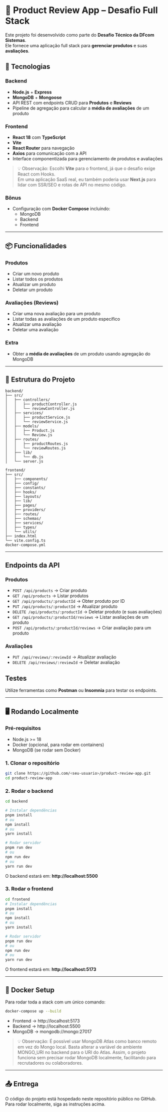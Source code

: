 # 🛒 Product Review App – Desafio Full Stack

Este projeto foi desenvolvido como parte do **Desafio Técnico da DFcom Sistemas**.  
Ele fornece uma aplicação full stack para **gerenciar produtos** e suas **avaliações**.

## 🚀 Tecnologias

### Backend
- **Node.js** + **Express**
- **MongoDB** + **Mongoose**
- API REST com endpoints CRUD para **Produtos** e **Reviews**
- Pipeline de agregação para calcular a **média de avaliações** de um produto


### Frontend
- **React 18** com **TypeScript**
- **Vite**
- **React Router** para navegação
- **Axios** para comunicação com a API
- Interface componentizada para gerenciamento de produtos e avaliações

> 💡 Observação: Escolhi **Vite** para o frontend, já que o desafio exige React com Hooks.  
Em uma aplicação SaaS real, eu também poderia usar **Next.js** para lidar com SSR/SEO e rotas de API no mesmo código.


### Bônus
- Configuração com **Docker Compose** incluindo:
  - MongoDB
  - Backend
  - Frontend

---

## 📦 Funcionalidades

### Produtos
- Criar um novo produto
- Listar todos os produtos
- Atualizar um produto
- Deletar um produto

### Avaliações (Reviews)
- Criar uma nova avaliação para um produto
- Listar todas as avaliações de um produto específico
- Atualizar uma avaliação
- Deletar uma avaliação

### Extra
- Obter a **média de avaliações** de um produto usando agregação do MongoDB

---

## 📂 Estrutura do Projeto

```
backend/
├── src/
│   ├── controllers/
│   │   ├── productController.js
│   │   └── reviewController.js
│   ├── services/
│   │   ├── productService.js
│   │   └── reviewService.js
│   ├── models/
│   │   ├── Product.js
│   │   └── Review.js
│   ├── routes/
│   │   ├── productRoutes.js
│   │   └── reviewRoutes.js
│   ├── lib/
│   │   └── db.js
│   └── server.js

frontend/
├── src/
│   ├── components/
│   ├── config/
│   ├── constants/
│   ├── hooks/
│   ├── layouts/
│   ├── lib/
│   ├── pages/
│   ├── providers/
│   ├── routes/
│   ├── schemas/
│   ├── services/
│   ├── types/
│   └── utils/
├── index.html
└── vite.config.ts
docker-compose.yml
```
---

## Endpoints da API

### Produtos

- `POST /api/products` → Criar produto
- `GET /api/products` → Listar produtos
- `GET /api/products/:productId` → Obter produto por ID
- `PUT /api/products/:productId` → Atualizar produto
- `DELETE /api/products/:productId` → Deletar produto (e suas avaliações)
- `GET /api/products/:productId/reviews` → Listar avaliações de um produto
- `POST /api/products/:productId/reviews` → Criar avaliação para um produto

### Avaliações

- `PUT /api/reviews/:reviewId` → Atualizar avaliação
- `DELETE /api/reviews/:reviewId` → Deletar avaliação

## Testes

Utilize ferramentas como **Postman** ou **Insomnia** para testar os endpoints.

---

## 🖥 Rodando Localmente

### Pré-requisitos
- Node.js >= 18
- Docker (opcional, para rodar em containers)
- MongoDB (se rodar sem Docker)

### 1. Clonar o repositório
```bash
git clone https://github.com/<seu-usuario>/product-review-app.git
cd product-review-app
```

### 2. Rodar o backend
```bash
cd backend

# Instalar dependências
pnpm install
# ou
npm install
# ou
yarn install

# Rodar servidor
pnpm run dev
# ou
npm run dev
# ou
yarn run dev
```

O backend estará em: **http://localhost:5500**

### 3. Rodar o frontend
```bash
cd frontend
# Instalar dependências
pnpm install
# ou
npm install
# ou
yarn install

# Rodar servidor
pnpm run dev
# ou
npm run dev
# ou
yarn run dev
```

O frontend estará em: **http://localhost:5173**

---

## 🐳 Docker Setup

Para rodar toda a stack com um único comando:
```bash
docker-compose up --build
```

- Frontend → http://localhost:5173  
- Backend → http://localhost:5500  
- MongoDB → mongodb://mongo:27017

> 💡 Observação: É possível usar MongoDB Atlas como banco remoto em vez do Mongo local.
Basta alterar a variável de ambiente MONGO_URI no backend para o URI do Atlas.
Assim, o projeto funciona sem precisar rodar MongoDB localmente, facilitando para recrutadores ou colaboradores.


---

## 📤 Entrega
O código do projeto está hospedado neste repositório público no GitHub.  
Para rodar localmente, siga as instruções acima.
